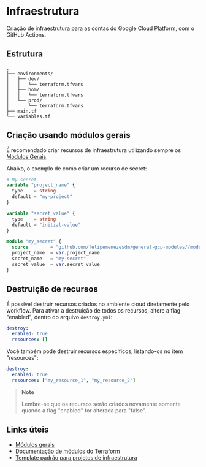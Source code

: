# Infraestrutura
Criação de infraestrutura para as contas do Google Cloud Platform, com o GitHub Actions.

## Estrutura
```
.
├── environments/
│   ├── dev/
│   │   └── terraform.tfvars
│   ├── hom/
│   │   └── terraform.tfvars
│   └── prod/
│       └── terraform.tfvars
├── main.tf
└── variables.tf
```

## Criação usando módulos gerais
É recomendado criar recursos de infraestrutura utilizando sempre os [Módulos Gerais](https://github.com/FelipeMenezesDM/general-gcp-modules).

Abaixo, o exemplo de como criar um recurso de secret:
```terraform
# My secret
variable "project_name" {
  type    = string
  default = "my-project"
}

variable "secret_value" {
  type    = string
  default = "initial-value"
}

module "my_secret" {
  source        = "github.com/felipemenezesdm/general-gcp-modules//modules/secret?ref=main"
  project_name  = var.project_name
  secret_name   = "my-secret"
  secret_value  = var.secret_value
}
```

## Destruição de recursos
É possível destruir recursos criados no ambiente cloud diretamente pelo workflow. Para ativar a destruição de todos os recursos, altere a flag "enabled", dentro do arquivo `destroy.yml`:
```yaml
destroy:
  enabled: true
  resources: []
```

Você também pode destruir recursos específicos, listando-os no item "resources":
```yaml
destroy:
  enabled: true
  resources: ["my_resource_1", "my_resource_2"]
```

> **Note**
>
> Lembre-se que os recursos serão criados novamente somente quando a flag "enabled" for alterada para "false".


## Links úteis
- [Módulos gerais](https://github.com/FelipeMenezesDM/general-gcp-modules)
- [Documentação de módulos do Terraform](https://developer.hashicorp.com/terraform/language/modules/develop)
- [Template padrão para projetos de infraestrutura](https://github.com/FelipeMenezesDM/general-infra-template)
